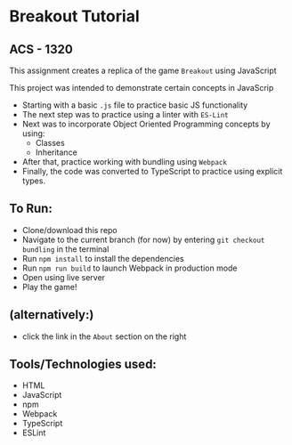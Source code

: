 # Breakout Tutorial
## ACS - 1320

This assignment creates a replica of the game `Breakout` using JavaScript

This project was intended to demonstrate certain concepts in JavaScrip
- Starting with a basic `.js` file to practice basic JS functionality
- The next step was to practice using a linter with `ES-Lint`
- Next was to incorporate Object Oriented Programming concepts by using:
  - Classes
  - Inheritance
- After that, practice working with bundling using `Webpack`
- Finally, the code was converted to TypeScript to practice using explicit types.

## To Run:
- Clone/download this repo
- Navigate to the current branch (for now) by entering `git checkout bundling` in the terminal
- Run `npm install` to install the dependencies
- Run `npm run build` to launch Webpack in production mode
- Open using live server
- Play the game!

## (alternatively:)
- click the link in the `About` section on the right

## Tools/Technologies used:
- HTML
- JavaScript
- npm
- Webpack
- TypeScript
- ESLint
